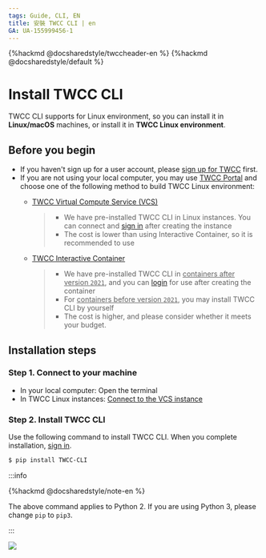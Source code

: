 ```yaml
---
tags: Guide, CLI, EN
title: 安裝 TWCC CLI | en
GA: UA-155999456-1
---
```


{%hackmd @docsharedstyle/twccheader-en %}
{%hackmd @docsharedstyle/default %}

# Install TWCC CLI

TWCC CLI supports for Linux environment, so you can install it in **Linux/macOS** machines, or install it in **TWCC Linux environment**.


## Before you begin
- If you haven't sign up for a user account, please [sign up for TWCC](https://www.twcc.ai/) first.
- If you are not using your local computer, you may use [TWCC Portal](https://www.twcc.ai/) and choose one of the following method to build TWCC Linux environment:
    - [<ins>TWCC Virtual Compute Service (VCS)</ins>](https://man.twcc.ai/@twccdocs/doc-vcs-main-en/https%3A%2F%2Fman.twcc.ai%2F%40twccdocs%2Fguide-vcs-create-en)
      > - We have pre-installed TWCC CLI in Linux instances. You can connect and [sign in](https://man.twcc.ai/@twccdocs/guide-cli-signin-en) after creating the instance
      > - The cost is lower than using Interactive Container, so it is recommended to use

    - [<ins>TWCC Interactive Container</ins>](https://man.twcc.ai/@twccdocs/doc-ccs-main-en/%2F%40twccdocs%2Fguide-ccs-create-en)
        > - We have pre-installed TWCC CLI in <ins>containers after version `2021`</ins>, and you can [login](https://man.twcc.ai/@twccdocs/guide-cli-signin-zh) for use after creating the container
        > - For <ins>containers before version `2021`</ins>, you may install TWCC CLI by yourself
        > - The cost is higher, and please consider whether it meets your budget.

## Installation steps

### Step 1. Connect to your machine

- In your local computer: Open the terminal
- In TWCC Linux instances: [Connect to the VCS instance](https://man.twcc.ai/@twccdocs/doc-vcs-main-en/https%3A%2F%2Fman.twcc.ai%2F%40twccdocs%2Fvcs-guide-connect-to-linux-from-windows-en)


### Step 2. Install TWCC CLI

Use the following command to install TWCC CLI. When you complete installation, [sign in](https://man.twcc.ai/@twccdocs/guide-cli-signin-en).

```bash
$ pip install TWCC-CLI
```

:::info

{%hackmd @docsharedstyle/note-en %}

The above command applies to Python 2. If you are using Python 3, please change `pip` to `pip3`.
  

:::

![](https://cos.twcc.ai/SYS-MANUAL/uploads/upload_74129ca51022a3c664d10fc3f69750f0.png)






